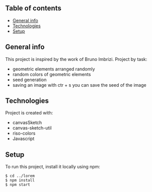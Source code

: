 ## Table of contents
* [General info](#general-info)
* [Technologies](#technologies)
* [Setup](#setup)

## General info
This project is inspired by the work of  Bruno Imbrizi.
Project by task:
* geometric elements arranged randomly
* random colors of geometric elements
* seed generation
* saving an image with ctr + s you can save the seed of the image

	
## Technologies
Project is created with:
*  canvasSketch
* canvas-sketch-util
* riso-colors
* Javascript
	
## Setup
To run this project, install it locally using npm:

```
$ cd ../lorem
$ npm install
$ npm start
```
